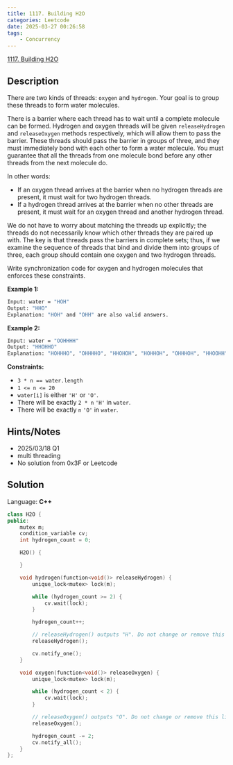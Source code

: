 ```yaml
---
title: 1117. Building H2O
categories: Leetcode
date: 2025-03-27 00:26:58
tags:
    - Concurrency
---
```


[1117. Building H2O](https://leetcode.com/problems/building-h2o/description/)

## Description

There are two kinds of threads: `oxygen` and `hydrogen`. Your goal is to group these threads to form water molecules.

There is a barrier where each thread has to wait until a complete molecule can be formed. Hydrogen and oxygen threads will be given `releaseHydrogen` and `releaseOxygen` methods respectively, which will allow them to pass the barrier. These threads should pass the barrier in groups of three, and they must immediately bond with each other to form a water molecule. You must guarantee that all the threads from one molecule bond before any other threads from the next molecule do.

In other words:

- If an oxygen thread arrives at the barrier when no hydrogen threads are present, it must wait for two hydrogen threads.
- If a hydrogen thread arrives at the barrier when no other threads are present, it must wait for an oxygen thread and another hydrogen thread.

We do not have to worry about matching the threads up explicitly; the threads do not necessarily know which other threads they are paired up with. The key is that threads pass the barriers in complete sets; thus, if we examine the sequence of threads that bind and divide them into groups of three, each group should contain one oxygen and two hydrogen threads.

Write synchronization code for oxygen and hydrogen molecules that enforces these constraints.

**Example 1:**

```bash
Input: water = "HOH"
Output: "HHO"
Explanation: "HOH" and "OHH" are also valid answers.
```

**Example 2:**

```bash
Input: water = "OOHHHH"
Output: "HHOHHO"
Explanation: "HOHHHO", "OHHHHO", "HHOHOH", "HOHHOH", "OHHHOH", "HHOOHH", "HOHOHH" and "OHHOHH" are also valid answers.
```

**Constraints:**

- `3 * n == water.length`
- `1 <= n <= 20`
- `water[i]` is either `'H'` or `'O'`.
- There will be exactly `2 * n` `'H'` in `water`.
- There will be exactly `n` `'O'` in `water`.

## Hints/Notes

- 2025/03/18 Q1
- multi threading
- No solution from 0x3F or Leetcode

## Solution

Language: **C++**

```C++
class H2O {
public:
    mutex m;
    condition_variable cv;
    int hydrogen_count = 0;

    H2O() {

    }

    void hydrogen(function<void()> releaseHydrogen) {
        unique_lock<mutex> lock(m);

        while (hydrogen_count >= 2) {
            cv.wait(lock);
        }

        hydrogen_count++;

        // releaseHydrogen() outputs "H". Do not change or remove this line.
        releaseHydrogen();

        cv.notify_one();
    }

    void oxygen(function<void()> releaseOxygen) {
        unique_lock<mutex> lock(m);

        while (hydrogen_count < 2) {
            cv.wait(lock);
        }

        // releaseOxygen() outputs "O". Do not change or remove this line.
        releaseOxygen();

        hydrogen_count -= 2;
        cv.notify_all();
    }
};
```
